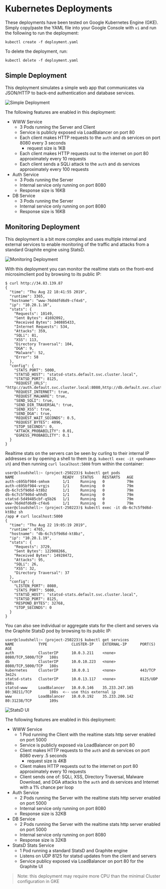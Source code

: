 # Kubernetes Deployments

These deployments have been tested on Google Kubernetes Engine (GKE). Simply copy/paste the YAML file into your Google Console with `vi` and run the following to run the deployment:

```
kubectl create -f deployment.yaml
```

To  delete the deployment, run:

```
kubectl delete -f deployment.yaml
```

## Simple Deployment

This deployment simulates a simple web app that communicates via JSON/HTTP to back-end authentication and database services.

![Simple Deployment](https://github.com/kellyjonbrazil/microsim/blob/master/k8s_deployments/images/simple.png)

The following features are enabled in this deployment:

- WWW Service
    - 3 Pods running the Server and Client
    - Service is publicly exposed via LoadBalancer on port 80
    - Each client makes HTTP requests to the `auth` and `db` services on port 8080 every 3 seconds
        - request size is 1KB
    - Each client makes HTTP requests out to the internet on port 80 approximately every 10 requests
    - Each client sends a SQLi attack to the `auth` and `db` services approximately every 100 requests
- Auth Service
    - 3 Pods running the Server
    - Internal service only running on port 8080
    - Response size is 16KB
- DB Service
    - 3 Pods running the Server
    - Internal service only running on port 8080
    - Response size is 16KB

## Monitoring Deployment

This deployment is a bit more complex and uses multiple internal and external services to enable monitoring of the traffic and attacks from a standard Graphite engine using StatsD.

![Monitoring Deployment](https://github.com/kellyjonbrazil/microsim/blob/master/k8s_deployments/images/monitoring.png)

With this deployment you can monitor the realtime stats on the front-end microsimclient pod by browsing to its public IP:

```
$ curl http://34.83.139.87
{
  "time": "Thu Aug 22 18:41:55 2019",
  "runtime": 3365,
  "hostname": "www-76d4dfd6d9-cf4x6",
  "ip": "10.20.1.16",
  "stats": {
    "Requests": 10149,
    "Sent Bytes": 41692092,
    "Received Bytes": 340885433,
    "Internet Requests": 534,
    "Attacks": 359,
    "SQLi": 81,
    "XSS": 113,
    "Directory Traversal": 104,
    "DGA": 9,
    "Malware": 52,
    "Error": 58
  },
  "config": {
    "STATS_PORT": 5000,
    "STATSD_HOST": "statsd-stats.default.svc.cluster.local",
    "STATSD_PORT": 8125,
    "REQUEST_URLS": "http://auth.default.svc.cluster.local:8080,http://db.default.svc.cluster.local:8080",
    "REQUEST_INTERNET": true,
    "REQUEST_MALWARE": true,
    "SEND_SQLI": true,
    "SEND_DIR_TRAVERSAL": true,
    "SEND_XSS": true,
    "SEND_DGA": true,
    "REQUEST_WAIT_SECONDS": 0.5,
    "REQUEST_BYTES": 4096,
    "STOP_SECONDS": 0,
    "ATTACK_PROBABILITY": 0.01,
    "EGRESS_PROBABILITY": 0.1
  }
}
```

Realtime stats on the servers can be seen by curling to their internal IP addresses or by opening a shell to them (e.g. `kubectl exec -it <podname> sh`) and then running `curl localhost:5000` from within the container:

```
user@cloudshell:~ (project-250223)$ kubectl get pods
NAME                      READY   STATUS    RESTARTS   AGE
auth-c695bf984-smhxm      1/1     Running   0          79m
auth-c695bf984-vrgjs      1/1     Running   0          79m
db-6c7c5f9d6d-kt8bz       1/1     Running   0          79m
db-6c7c5f9d6d-whhd5       1/1     Running   0          79m
statsd-5d49485cbf-q5b26   1/1     Running   0          79m
www-76d4dfd6d9-cf4x6      1/1     Running   0          79m
user@cloudshell:~ (project-250223)$ kubectl exec -it db-6c7c5f9d6d-kt8bz sh
/app # curl localhost:5000
{
  "time": "Thu Aug 22 19:05:19 2019",
  "runtime": 4765,
  "hostname": "db-6c7c5f9d6d-kt8bz",
  "ip": "10.20.1.19",
  "stats": {
    "Requests": 3729,
    "Sent Bytes": 122908266,
    "Received Bytes": 14928472,
    "Attacks": 95,
    "SQLi": 26,
    "XSS": 32,
    "Directory Traversal": 37
  },
  "config": {
    "LISTEN_PORT": 8080,
    "STATS_PORT": 5000,
    "STATSD_HOST": "statsd-stats.default.svc.cluster.local",
    "STATSD_PORT": 8125,
    "RESPOND_BYTES": 32768,
    "STOP_SECONDS": 0
  }
}
```

You can also see individual or aggregate stats for the client and servers via the Graphite StatsD pod by browsing to its public IP:

```
user@cloudshell:~ (project-250223)$ kubectl get services
NAME           TYPE           CLUSTER-IP    EXTERNAL-IP      PORT(S)             AGE
auth           ClusterIP      10.0.3.211    <none>           8080/TCP,5000/TCP   108s
db             ClusterIP      10.0.10.223   <none>           8080/TCP,5000/TCP   108s
kubernetes     ClusterIP      10.0.0.1      <none>           443/TCP             3m12s
statsd-stats   ClusterIP      10.0.13.117   <none>           8125/UDP            108s
statsd-www     LoadBalancer   10.0.0.146    35.233.247.165   80:30211/TCP        108s  <-- use this external ip
www            LoadBalancer   10.0.0.192    35.233.200.142   80:31238/TCP        109s
```

![StatsD UI](https://github.com/kellyjonbrazil/microsim/blob/master/k8s_deployments/images/graphite.png)

The following features are enabled in this deployment:

- WWW Service
    - 1 Pod running the Client with the realtime stats http server enabled on port 5000
    - Service is publicly exposed via LoadBalancer on port 80
    - Client makes HTTP requests to the `auth` and `db` services on port 8080 every .5 seconds
        - request size is 4KB
    - Client makes HTTP requests out to the internet on port 80 approximately every 10 requests
    - Client sends one of: SQLi, XSS, Directory Traversal, Malware Download, and DGA attacks to the `auth` and `db` services and Internet with a 1% chance per loop
- Auth Service
    - 2 Pods running the Server with the realtime stats http server enabled on port 5000
    - Internal service only running on port 8080
    - Response size is 32KB
- DB Service
    - 2 Pods running the Server with the realtime stats http server enabled on port 5000
    - Internal service only running on port 8080
    - Response size is 32KB
- StatsD Stats Service
    - 1 Pod running a standard StatsD and Graphite engine
    - Listens on UDP 8125 for statsd updates from the client and servers
    - Service publicy exposed via LoadBalancer on port 80 for the Graphite UI

> Note: this deployment may require more CPU than the minimal Cluster configuration in GKE

